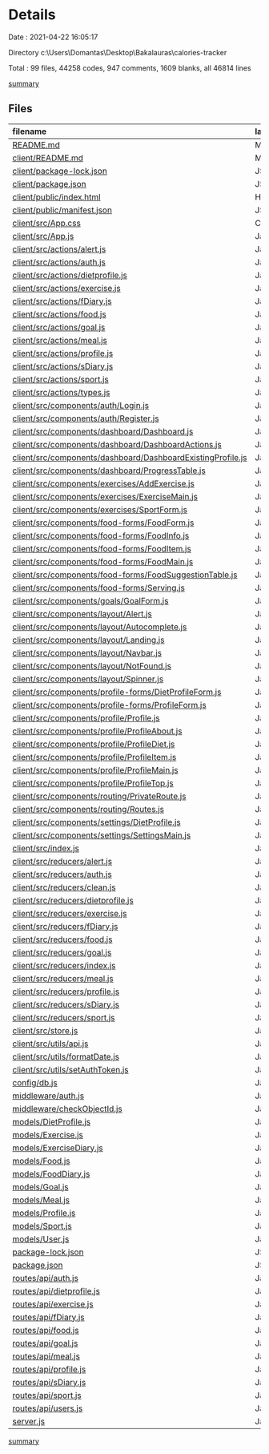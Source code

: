 # Details

Date : 2021-04-22 16:05:17

Directory c:\Users\Domantas\Desktop\Bakalauras\calories-tracker

Total : 99 files,  44258 codes, 947 comments, 1609 blanks, all 46814 lines

[summary](results.md)

## Files
| filename | language | code | comment | blank | total |
| :--- | :--- | ---: | ---: | ---: | ---: |
| [README.md](/README.md) | Markdown | 0 | 0 | 1 | 1 |
| [client/README.md](/client/README.md) | Markdown | 38 | 0 | 33 | 71 |
| [client/package-lock.json](/client/package-lock.json) | JSON | 17,141 | 0 | 1 | 17,142 |
| [client/package.json](/client/package.json) | JSON | 62 | 0 | 1 | 63 |
| [client/public/index.html](/client/public/index.html) | HTML | 21 | 23 | 1 | 45 |
| [client/public/manifest.json](/client/public/manifest.json) | JSON | 25 | 0 | 1 | 26 |
| [client/src/App.css](/client/src/App.css) | CSS | 504 | 17 | 89 | 610 |
| [client/src/App.js](/client/src/App.js) | JavaScript | 36 | 2 | 11 | 49 |
| [client/src/actions/alert.js](/client/src/actions/alert.js) | JavaScript | 10 | 0 | 2 | 12 |
| [client/src/actions/auth.js](/client/src/actions/auth.js) | JavaScript | 62 | 4 | 15 | 81 |
| [client/src/actions/dietprofile.js](/client/src/actions/dietprofile.js) | JavaScript | 60 | 3 | 12 | 75 |
| [client/src/actions/exercise.js](/client/src/actions/exercise.js) | JavaScript | 60 | 3 | 16 | 79 |
| [client/src/actions/fDiary.js](/client/src/actions/fDiary.js) | JavaScript | 43 | 2 | 12 | 57 |
| [client/src/actions/food.js](/client/src/actions/food.js) | JavaScript | 131 | 5 | 34 | 170 |
| [client/src/actions/goal.js](/client/src/actions/goal.js) | JavaScript | 60 | 3 | 10 | 73 |
| [client/src/actions/meal.js](/client/src/actions/meal.js) | JavaScript | 60 | 3 | 15 | 78 |
| [client/src/actions/profile.js](/client/src/actions/profile.js) | JavaScript | 105 | 6 | 20 | 131 |
| [client/src/actions/sDiary.js](/client/src/actions/sDiary.js) | JavaScript | 43 | 2 | 11 | 56 |
| [client/src/actions/sport.js](/client/src/actions/sport.js) | JavaScript | 78 | 2 | 21 | 101 |
| [client/src/actions/types.js](/client/src/actions/types.js) | JavaScript | 52 | 0 | 10 | 62 |
| [client/src/components/auth/Login.js](/client/src/components/auth/Login.js) | JavaScript | 63 | 0 | 12 | 75 |
| [client/src/components/auth/Register.js](/client/src/components/auth/Register.js) | JavaScript | 91 | 0 | 9 | 100 |
| [client/src/components/dashboard/Dashboard.js](/client/src/components/dashboard/Dashboard.js) | JavaScript | 85 | 7 | 27 | 119 |
| [client/src/components/dashboard/DashboardActions.js](/client/src/components/dashboard/DashboardActions.js) | JavaScript | 15 | 0 | 2 | 17 |
| [client/src/components/dashboard/DashboardExistingProfile.js](/client/src/components/dashboard/DashboardExistingProfile.js) | JavaScript | 9 | 0 | 2 | 11 |
| [client/src/components/dashboard/ProgressTable.js](/client/src/components/dashboard/ProgressTable.js) | JavaScript | 111 | 49 | 47 | 207 |
| [client/src/components/exercises/AddExercise.js](/client/src/components/exercises/AddExercise.js) | JavaScript | 202 | 22 | 43 | 267 |
| [client/src/components/exercises/ExerciseMain.js](/client/src/components/exercises/ExerciseMain.js) | JavaScript | 205 | 1 | 48 | 254 |
| [client/src/components/exercises/SportForm.js](/client/src/components/exercises/SportForm.js) | JavaScript | 122 | 1 | 33 | 156 |
| [client/src/components/food-forms/FoodForm.js](/client/src/components/food-forms/FoodForm.js) | JavaScript | 135 | 1 | 23 | 159 |
| [client/src/components/food-forms/FoodInfo.js](/client/src/components/food-forms/FoodInfo.js) | JavaScript | 91 | 4 | 17 | 112 |
| [client/src/components/food-forms/FoodItem.js](/client/src/components/food-forms/FoodItem.js) | JavaScript | 96 | 7 | 20 | 123 |
| [client/src/components/food-forms/FoodMain.js](/client/src/components/food-forms/FoodMain.js) | JavaScript | 428 | 65 | 103 | 596 |
| [client/src/components/food-forms/FoodSuggestionTable.js](/client/src/components/food-forms/FoodSuggestionTable.js) | JavaScript | 211 | 9 | 33 | 253 |
| [client/src/components/food-forms/Serving.js](/client/src/components/food-forms/Serving.js) | JavaScript | 206 | 21 | 34 | 261 |
| [client/src/components/goals/GoalForm.js](/client/src/components/goals/GoalForm.js) | JavaScript | 205 | 11 | 42 | 258 |
| [client/src/components/layout/Alert.js](/client/src/components/layout/Alert.js) | JavaScript | 16 | 0 | 4 | 20 |
| [client/src/components/layout/Autocomplete.js](/client/src/components/layout/Autocomplete.js) | JavaScript | 87 | 106 | 24 | 217 |
| [client/src/components/layout/Landing.js](/client/src/components/layout/Landing.js) | JavaScript | 36 | 0 | 5 | 41 |
| [client/src/components/layout/Navbar.js](/client/src/components/layout/Navbar.js) | JavaScript | 71 | 3 | 8 | 82 |
| [client/src/components/layout/NotFound.js](/client/src/components/layout/NotFound.js) | JavaScript | 12 | 0 | 2 | 14 |
| [client/src/components/layout/Spinner.js](/client/src/components/layout/Spinner.js) | JavaScript | 12 | 0 | 2 | 14 |
| [client/src/components/profile-forms/DietProfileForm.js](/client/src/components/profile-forms/DietProfileForm.js) | JavaScript | 196 | 36 | 17 | 249 |
| [client/src/components/profile-forms/ProfileForm.js](/client/src/components/profile-forms/ProfileForm.js) | JavaScript | 192 | 0 | 17 | 209 |
| [client/src/components/profile/Profile.js](/client/src/components/profile/Profile.js) | JavaScript | 41 | 5 | 5 | 51 |
| [client/src/components/profile/ProfileAbout.js](/client/src/components/profile/ProfileAbout.js) | JavaScript | 131 | 0 | 32 | 163 |
| [client/src/components/profile/ProfileDiet.js](/client/src/components/profile/ProfileDiet.js) | JavaScript | 34 | 0 | 3 | 37 |
| [client/src/components/profile/ProfileItem.js](/client/src/components/profile/ProfileItem.js) | JavaScript | 37 | 0 | 3 | 40 |
| [client/src/components/profile/ProfileMain.js](/client/src/components/profile/ProfileMain.js) | JavaScript | 41 | 0 | 3 | 44 |
| [client/src/components/profile/ProfileTop.js](/client/src/components/profile/ProfileTop.js) | JavaScript | 24 | 0 | 3 | 27 |
| [client/src/components/routing/PrivateRoute.js](/client/src/components/routing/PrivateRoute.js) | JavaScript | 30 | 0 | 4 | 34 |
| [client/src/components/routing/Routes.js](/client/src/components/routing/Routes.js) | JavaScript | 47 | 0 | 5 | 52 |
| [client/src/components/settings/DietProfile.js](/client/src/components/settings/DietProfile.js) | JavaScript | 34 | 1 | 3 | 38 |
| [client/src/components/settings/SettingsMain.js](/client/src/components/settings/SettingsMain.js) | JavaScript | 58 | 27 | 14 | 99 |
| [client/src/index.js](/client/src/index.js) | JavaScript | 9 | 0 | 2 | 11 |
| [client/src/reducers/alert.js](/client/src/reducers/alert.js) | JavaScript | 14 | 0 | 4 | 18 |
| [client/src/reducers/auth.js](/client/src/reducers/auth.js) | JavaScript | 60 | 1 | 4 | 65 |
| [client/src/reducers/clean.js](/client/src/reducers/clean.js) | JavaScript | 11 | 0 | 5 | 16 |
| [client/src/reducers/dietprofile.js](/client/src/reducers/dietprofile.js) | JavaScript | 30 | 0 | 5 | 35 |
| [client/src/reducers/exercise.js](/client/src/reducers/exercise.js) | JavaScript | 36 | 0 | 5 | 41 |
| [client/src/reducers/fDiary.js](/client/src/reducers/fDiary.js) | JavaScript | 31 | 0 | 5 | 36 |
| [client/src/reducers/food.js](/client/src/reducers/food.js) | JavaScript | 30 | 0 | 5 | 35 |
| [client/src/reducers/goal.js](/client/src/reducers/goal.js) | JavaScript | 31 | 0 | 5 | 36 |
| [client/src/reducers/index.js](/client/src/reducers/index.js) | JavaScript | 35 | 0 | 6 | 41 |
| [client/src/reducers/meal.js](/client/src/reducers/meal.js) | JavaScript | 36 | 0 | 5 | 41 |
| [client/src/reducers/profile.js](/client/src/reducers/profile.js) | JavaScript | 44 | 0 | 4 | 48 |
| [client/src/reducers/sDiary.js](/client/src/reducers/sDiary.js) | JavaScript | 30 | 0 | 5 | 35 |
| [client/src/reducers/sport.js](/client/src/reducers/sport.js) | JavaScript | 30 | 0 | 5 | 35 |
| [client/src/store.js](/client/src/store.js) | JavaScript | 22 | 6 | 8 | 36 |
| [client/src/utils/api.js](/client/src/utils/api.js) | JavaScript | 19 | 7 | 3 | 29 |
| [client/src/utils/formatDate.js](/client/src/utils/formatDate.js) | JavaScript | 4 | 0 | 1 | 5 |
| [client/src/utils/setAuthToken.js](/client/src/utils/setAuthToken.js) | JavaScript | 18 | 0 | 2 | 20 |
| [config/db.js](/config/db.js) | JavaScript | 18 | 1 | 4 | 23 |
| [middleware/auth.js](/middleware/auth.js) | JavaScript | 21 | 3 | 3 | 27 |
| [middleware/checkObjectId.js](/middleware/checkObjectId.js) | JavaScript | 7 | 1 | 2 | 10 |
| [models/DietProfile.js](/models/DietProfile.js) | JavaScript | 72 | 1 | 2 | 75 |
| [models/Exercise.js](/models/Exercise.js) | JavaScript | 27 | 9 | 2 | 38 |
| [models/ExerciseDiary.js](/models/ExerciseDiary.js) | JavaScript | 22 | 0 | 2 | 24 |
| [models/Food.js](/models/Food.js) | JavaScript | 38 | 4 | 4 | 46 |
| [models/FoodDiary.js](/models/FoodDiary.js) | JavaScript | 46 | 0 | 2 | 48 |
| [models/Goal.js](/models/Goal.js) | JavaScript | 40 | 0 | 2 | 42 |
| [models/Meal.js](/models/Meal.js) | JavaScript | 27 | 0 | 3 | 30 |
| [models/Profile.js](/models/Profile.js) | JavaScript | 41 | 30 | 3 | 74 |
| [models/Sport.js](/models/Sport.js) | JavaScript | 12 | 0 | 2 | 14 |
| [models/User.js](/models/User.js) | JavaScript | 56 | 10 | 8 | 74 |
| [package-lock.json](/package-lock.json) | JSON | 19,722 | 0 | 1 | 19,723 |
| [package.json](/package.json) | JSON | 35 | 0 | 1 | 36 |
| [routes/api/auth.js](/routes/api/auth.js) | JavaScript | 61 | 6 | 11 | 78 |
| [routes/api/dietprofile.js](/routes/api/dietprofile.js) | JavaScript | 226 | 42 | 50 | 318 |
| [routes/api/exercise.js](/routes/api/exercise.js) | JavaScript | 189 | 25 | 71 | 285 |
| [routes/api/fDiary.js](/routes/api/fDiary.js) | JavaScript | 116 | 55 | 59 | 230 |
| [routes/api/food.js](/routes/api/food.js) | JavaScript | 162 | 83 | 44 | 289 |
| [routes/api/goal.js](/routes/api/goal.js) | JavaScript | 78 | 61 | 24 | 163 |
| [routes/api/meal.js](/routes/api/meal.js) | JavaScript | 337 | 108 | 157 | 602 |
| [routes/api/profile.js](/routes/api/profile.js) | JavaScript | 106 | 24 | 18 | 148 |
| [routes/api/sDiary.js](/routes/api/sDiary.js) | JavaScript | 125 | 0 | 40 | 165 |
| [routes/api/sport.js](/routes/api/sport.js) | JavaScript | 55 | 8 | 11 | 74 |
| [routes/api/users.js](/routes/api/users.js) | JavaScript | 139 | 6 | 25 | 170 |
| [server.js](/server.js) | JavaScript | 25 | 5 | 14 | 44 |

[summary](results.md)